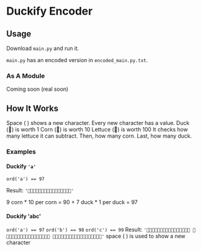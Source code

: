# Duckify Encoder

## Usage

Download `main.py` and run it.

`main.py` has an encoded version in `encoded_main.py.txt`.

### As A Module

Coming soon (real soon)

## How It Works
Space ( ) shows a new character.
Every new character has a value.
Duck (🦆) is worth 1
Corn (🌽) is worth 10
Lettuce (🥬) is worth 100
It checks how many lettuce it can subtract.
Then, how many corn.
Last, how many duck.
### Examples

#### Duckify `'a'`

`ord('a') == 97`

Result: `'🌽🌽🌽🌽🌽🌽🌽🌽🌽🦆🦆🦆🦆🦆🦆🦆'`

9 corn \* 10 per corn = 90 + 7 duck \* 1 per duck = 97

#### Duckify 'abc'

`ord('a') == 97`
`ord('b') == 98`
`ord('c') == 99`
Result: `'🌽🌽🌽🌽🌽🌽🌽🌽🌽🦆🦆🦆🦆🦆🦆🦆 🌽🌽🌽🌽🌽🌽🌽🌽🌽🦆🦆🦆🦆🦆🦆🦆🦆 🌽🌽🌽🌽🌽🌽🌽🌽🌽🦆🦆🦆🦆🦆🦆🦆🦆🦆'`
space ( ) is used to show a new character